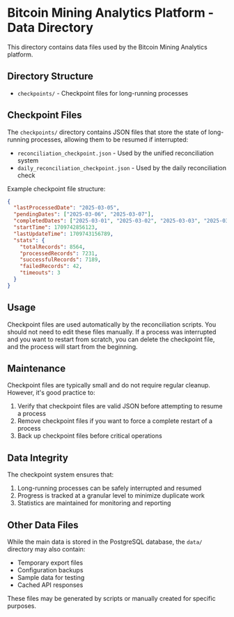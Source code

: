 # Bitcoin Mining Analytics Platform - Data Directory

This directory contains data files used by the Bitcoin Mining Analytics platform.

## Directory Structure

- `checkpoints/` - Checkpoint files for long-running processes

## Checkpoint Files

The `checkpoints/` directory contains JSON files that store the state of long-running processes, allowing them to be resumed if interrupted:

- `reconciliation_checkpoint.json` - Used by the unified reconciliation system
- `daily_reconciliation_checkpoint.json` - Used by the daily reconciliation check

Example checkpoint file structure:
```json
{
  "lastProcessedDate": "2025-03-05",
  "pendingDates": ["2025-03-06", "2025-03-07"],
  "completedDates": ["2025-03-01", "2025-03-02", "2025-03-03", "2025-03-04"],
  "startTime": 1709742856123,
  "lastUpdateTime": 1709743156789,
  "stats": {
    "totalRecords": 8564,
    "processedRecords": 7231,
    "successfulRecords": 7189,
    "failedRecords": 42,
    "timeouts": 3
  }
}
```

## Usage

Checkpoint files are used automatically by the reconciliation scripts. You should not need to edit these files manually. If a process was interrupted and you want to restart from scratch, you can delete the checkpoint file, and the process will start from the beginning.

## Maintenance

Checkpoint files are typically small and do not require regular cleanup. However, it's good practice to:

1. Verify that checkpoint files are valid JSON before attempting to resume a process
2. Remove checkpoint files if you want to force a complete restart of a process
3. Back up checkpoint files before critical operations

## Data Integrity

The checkpoint system ensures that:

1. Long-running processes can be safely interrupted and resumed
2. Progress is tracked at a granular level to minimize duplicate work
3. Statistics are maintained for monitoring and reporting

## Other Data Files

While the main data is stored in the PostgreSQL database, the `data/` directory may also contain:

- Temporary export files
- Configuration backups
- Sample data for testing
- Cached API responses

These files may be generated by scripts or manually created for specific purposes.